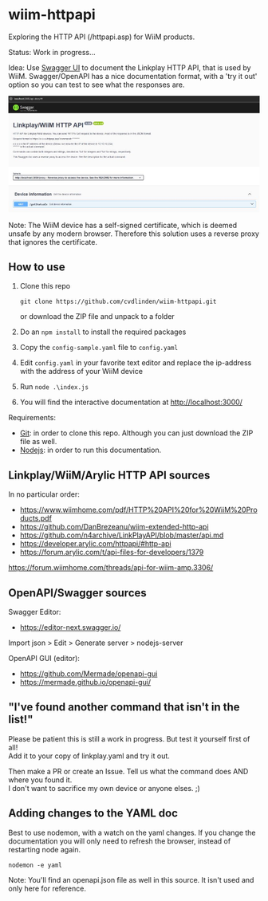# wiim-httpapi

Exploring the HTTP API (/httpapi.asp) for WiiM products.

Status: Work in progress...

Idea: Use [Swagger UI](https://swagger.io/tools/swagger-ui/) to document the Linkplay HTTP API, that is used by WiiM.
Swagger/OpenAPI has a nice documentation format, with a 'try it out' option so you can test to see what the responses are.

![Swagger UI](./assets/Screenshot%202025-02-08%20030405.jpg)

Note: The WiiM device has a self-signed certificate, which is deemed unsafe by any modern browser. Therefore this solution uses a reverse proxy that ignores the certificate.

## How to use

1. Clone this repo

   ```shell
   git clone https://github.com/cvdlinden/wiim-httpapi.git
   ```  

   or download the ZIP file and unpack to a folder
2. Do an ```npm install``` to install the required packages
3. Copy the ```config-sample.yaml``` file to ```config.yaml```
4. Edit ```config.yaml``` in your favorite text editor and replace the ip-address with the address of your WiiM device
5. Run ```node .\index.js```
6. You will find the interactive documentation at <http://localhost:3000/>

Requirements:

* [Git](https://git-scm.com/): in order to clone this repo. Although you can just download the ZIP file as well.
* [Nodejs](https://nodejs.org/): in order to run this documentation.

## Linkplay/WiiM/Arylic HTTP API sources

In no particular order:

* <https://www.wiimhome.com/pdf/HTTP%20API%20for%20WiiM%20Products.pdf>
* <https://github.com/DanBrezeanu/wiim-extended-http-api>
* <https://github.com/n4archive/LinkPlayAPI/blob/master/api.md>
* <https://developer.arylic.com/httpapi/#http-api>
* <https://forum.arylic.com/t/api-files-for-developers/1379>

<https://forum.wiimhome.com/threads/api-for-wiim-amp.3306/>

## OpenAPI/Swagger sources

Swagger Editor:

* <https://editor-next.swagger.io/>

Import json > Edit > Generate server > nodejs-server

OpenAPI GUI (editor):

* <https://github.com/Mermade/openapi-gui>
* <https://mermade.github.io/openapi-gui/>

## "I've found another command that isn't in the list!"

Please be patient this is still a work in progress. But test it yourself first of all!  
Add it to your copy of linkplay.yaml and try it out.

Then make a PR or create an Issue. Tell us what the command does AND where you found it.  
I don't want to sacrifice my own device or anyone elses. ;)

## Adding changes to the YAML doc

Best to use nodemon, with a watch on the yaml changes. If you change the documentation you will only need to refresh the browser, instead of restarting node again.

```shell
nodemon -e yaml
```

Note: You'll find an openapi.json file as well in this source. It isn't used and only here for reference.
